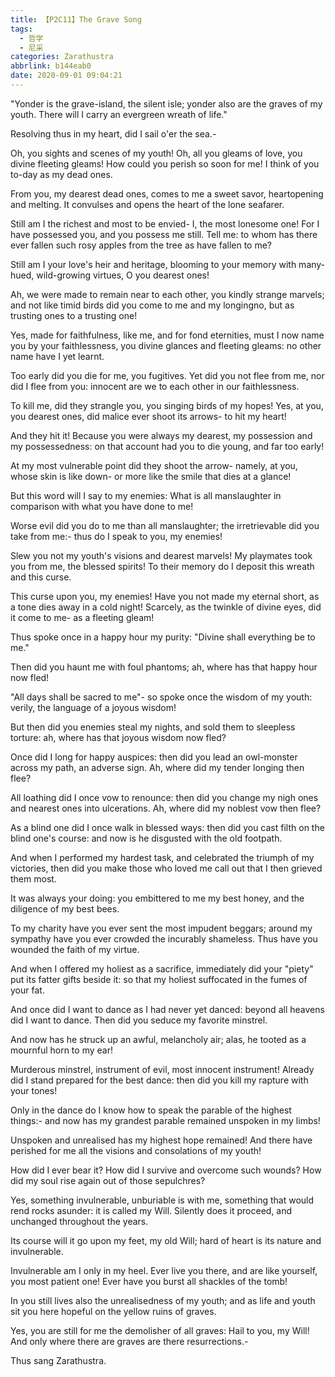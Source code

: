 ```yaml
---
title: 【P2C11】The Grave Song
tags:
  - 哲学
  - 尼采
categories: Zarathustra
abbrlink: b144eab0
date: 2020-09-01 09:04:21
---
```

"Yonder is the grave-island, the silent isle; yonder also are the graves of my youth. There will I carry an evergreen wreath of life."

Resolving thus in my heart, did I sail o'er the sea.-

Oh, you sights and scenes of my youth! Oh, all you gleams of love, you divine fleeting gleams! How could you perish so soon for me! I think of you to-day as my dead ones.
<!-- more -->
From you, my dearest dead ones, comes to me a sweet savor, heartopening and melting. It convulses and opens the heart of the lone seafarer.

Still am I the richest and most to be envied- I, the most lonesome one! For I have possessed you, and you possess me still. Tell me: to whom has there ever fallen such rosy apples from the tree as have fallen to me?

Still am I your love's heir and heritage, blooming to your memory with many-hued, wild-growing virtues, O you dearest ones!

Ah, we were made to remain near to each other, you kindly strange marvels; and not like timid birds did you come to me and my longingno, but as trusting ones to a trusting one!

Yes, made for faithfulness, like me, and for fond eternities, must I now name you by your faithlessness, you divine glances and fleeting gleams: no other name have I yet learnt.

Too early did you die for me, you fugitives. Yet did you not flee from me, nor did I flee from you: innocent are we to each other in our faithlessness.

To kill me, did they strangle you, you singing birds of my hopes! Yes, at you, you dearest ones, did malice ever shoot its arrows- to hit my heart!

And they hit it! Because you were always my dearest, my possession and my possessedness: on that account had you to die young, and far too early!

At my most vulnerable point did they shoot the arrow- namely, at you, whose skin is like down- or more like the smile that dies at a glance!

But this word will I say to my enemies: What is all manslaughter in comparison with what you have done to me!

Worse evil did you do to me than all manslaughter; the irretrievable did you take from me:- thus do I speak to you, my enemies!

Slew you not my youth's visions and dearest marvels! My playmates took you from me, the blessed spirits! To their memory do I deposit this wreath and this curse.

This curse upon you, my enemies! Have you not made my eternal short, as a tone dies away in a cold night! Scarcely, as the twinkle of divine eyes, did it come to me- as a fleeting gleam!

Thus spoke once in a happy hour my purity: "Divine shall everything be to me."

Then did you haunt me with foul phantoms; ah, where has that happy hour now fled!

"All days shall be sacred to me"- so spoke once the wisdom of my youth: verily, the language of a joyous wisdom!

But then did you enemies steal my nights, and sold them to sleepless torture: ah, where has that joyous wisdom now fled?

Once did I long for happy auspices: then did you lead an owl-monster across my path, an adverse sign. Ah, where did my tender longing then flee?

All loathing did I once vow to renounce: then did you change my nigh ones and nearest ones into ulcerations. Ah, where did my noblest vow then flee?

As a blind one did I once walk in blessed ways: then did you cast filth on the blind one's course: and now is he disgusted with the old footpath.

And when I performed my hardest task, and celebrated the triumph of my victories, then did you make those who loved me call out that I then grieved them most.

It was always your doing: you embittered to me my best honey, and the diligence of my best bees.

To my charity have you ever sent the most impudent beggars; around my sympathy have you ever crowded the incurably shameless. Thus have you wounded the faith of my virtue.

And when I offered my holiest as a sacrifice, immediately did your "piety" put its fatter gifts beside it: so that my holiest suffocated in the fumes of your fat.

And once did I want to dance as I had never yet danced: beyond all heavens did I want to dance. Then did you seduce my favorite minstrel.

And now has he struck up an awful, melancholy air; alas, he tooted as a mournful horn to my ear!

Murderous minstrel, instrument of evil, most innocent instrument! Already did I stand prepared for the best dance: then did you kill my rapture with your tones!

Only in the dance do I know how to speak the parable of the highest things:- and now has my grandest parable remained unspoken in my limbs!

Unspoken and unrealised has my highest hope remained! And there have perished for me all the visions and consolations of my youth!

How did I ever bear it? How did I survive and overcome such wounds? How did my soul rise again out of those sepulchres?

Yes, something invulnerable, unburiable is with me, something that would rend rocks asunder: it is called my Will. Silently does it proceed, and unchanged throughout the years.

Its course will it go upon my feet, my old Will; hard of heart is its nature and invulnerable.

Invulnerable am I only in my heel. Ever live you there, and are like yourself, you most patient one! Ever have you burst all shackles of the tomb!

In you still lives also the unrealisedness of my youth; and as life and youth sit you here hopeful on the yellow ruins of graves.

Yes, you are still for me the demolisher of all graves: Hail to you, my Will! And only where there are graves are there resurrections.-

Thus sang Zarathustra.
